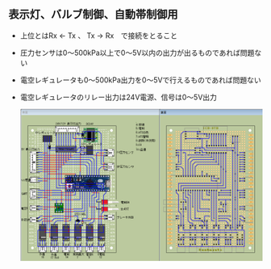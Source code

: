 ## 表示灯、バルブ制御、自動帯制御用

- 上位とはRx <- Tx 、 Tx -> Rx　で接続をとること
- 圧力センサは0～500kPa以上で0～5V以内の出力が出るものであれば問題ない
- 電空レギュレータも0～500kPa出力を0～5Vで行えるものであれば問題ない
- 電空レギュレータのリレー出力は24V電源、信号は0～5V出力

  ![実態配線図](Densei6.0.0.6.png)
